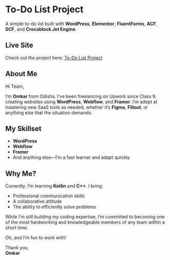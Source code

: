 # To-Do List Project  
A simple to-do list built with **WordPress**, **Elementor**, **FluentForms**, **ACF**, **SCF**, and **Crocoblock Jet Engine**.

## Live Site  
Check out the project here: [To-Do List Project](https://android-task-round.omkarsahay.com/)

## About Me  
Hi Team,  

I’m **Omkar** from Odisha. I’ve been freelancing on Upwork since Class 9, creating websites using **WordPress**, **Webflow**, and **Framer**. I’m adept at mastering new SaaS tools as needed, whether it’s **Figma**, **Fillout**, or anything else that the situation demands.

## My Skillset  
- **WordPress**  
- **Webflow**  
- **Framer**  
- And anything else—I’m a fast learner and adapt quickly.

## Why Me?  
Currently, I’m learning **Kotlin** and **C++**. I bring:  
- Professional communication skills  
- A collaborative attitude  
- The ability to efficiently solve problems  

While I’m still building my coding expertise, I’m committed to becoming one of the most hardworking and knowledgeable members of any team within a short time.  

Oh, and I’m fun to work with!  

Thank you,  
**Omkar**
